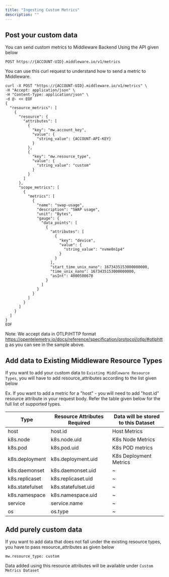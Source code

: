 ```yaml
---
title: "Ingesting Custom Metrics"
description: ""
---
```



## Post your custom data
You can send custom metrics to Middleware Backend Using the API given below

`
POST https://{ACCOUNT-UID}.middleware.io/v1/metrics
`

You can use this curl request to understand how to send a metric to Middleware.

```
curl -X POST "https://{ACCOUNT-UID}.middleware.io/v1/metrics" \
-H "Accept: application/json" \
-H "Content-Type: application/json" \
-d @- << EOF
{
  "resource_metrics": [
    {
      "resource": {
        "attributes": [
          {
            "key": "mw.account_key",
            "value": {
              "string_value": {ACCOUNT-API-KEY}
            }
          },
          {
            "key": "mw.resource_type",
            "value": {
              "string_value": "custom"
            }
          }
        ]
      },
      "scope_metrics": [
        {
          "metrics": [
            {
              "name": "swap-usage",
              "description": "SWAP usage",
              "unit": "Bytes",
              "gauge": {
                "data_points": [
                  {
                    "attributes": [
                      {
                        "key": "device",
                        "value": {
                          "string_value": "nvme0n1p4"
                        }
                      }
                    ],
                    "start_time_unix_nano": 1673435153000000000,
                    "time_unix_nano": 1673435153000000000,
                    "asInt": 4000500678
                  }
                ]
              }
            }
          ]
        }
      ]
    }
  ]
}
EOF
```

Note:
We accept data in OTLP/HTTP format
https://opentelemetry.io/docs/reference/specification/protocol/otlp/#otlphttp
as you can see in the sample above.


## Add data to Existing Middleware Resource Types
If you want to add your custom data to `Existing Middleware Resource Types`, you will have to add resource_attributes according to the list given below

Ex. If you want to add a metric for a "host" - you will need to add "host.id" resource attribute in your request body. Refer the table given below for the full list of supported types. 

| Type | Resource Attributes Required | Data will be stored to this Dataset |
|------ |----------| ----- |
| host | host.id | Host Metrics |
| k8s.node | k8s.node.uid | K8s Node Metrics | 
| k8s.pod | k8s.pod.uid | K8s POD metrics |
| k8s.deployment | k8s.deployment.uid | K8s Deployment Metrics |
| k8s.daemonset | k8s.daemonset.uid | ~ |
| k8s.replicaset | k8s.replicaset.uid | ~ |
| k8s.statefulset | k8s.statefulset.uid | ~ |
| k8s.namespace | k8s.namespace.uid | ~ |
| service | service.name | ~ |
| os | os.type | ~ |



## Add purely custom data
If you want to add data that does not fall under the existing resource types, you have to pass resource_attributes as given below

```
mw.resource_type: custom
```

Data added using this resource attributes will be available under 
`Custom Metrics Dataset`
